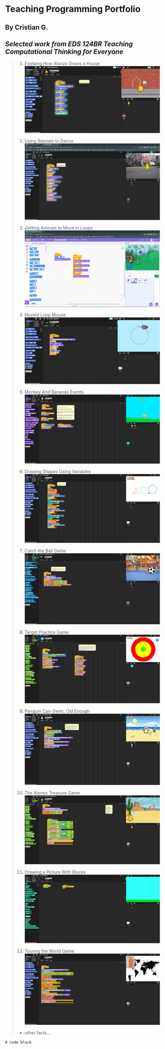 # **Teaching Programming Portfolio**
## By Cristian G.
_**Selected work from EDS 124BR Teaching Computational Thinking for Everyone**_
---
> 1. Explaing How Alonzo Draws a House
> [![Alonzo Draws a House](EDS124BR-Vid-1-Thunmbnail.png)](https://youtu.be/tWW9FCE6wGY?si=NTRfDamZzI0V9IZH)
>
> 2. Using Repeats to Dance
> [![Dancing Guy](EDS124BR-Vid-2-Thumbnail.png)](https://youtu.be/QRnxHfHTsy8?si=mAwSgeTzyF7fvRuJ)
>
> 3. Getting Animals to Move in Loops
> [![Kangaroo, Grasshopper, Bee](EDS124BR-Vid-3-Thumbnail.png)](https://youtu.be/1g8zHfcfwtU)
> 4. Nested Loop Mouse
> [![Cheesed to Meet You](EDS124BR-Vid-4-Thumbnail.png)](https://youtu.be/Upe5gN-uqHs)
> 5. Monkey And Bananas Events
> [![Bananas 4 U?](EDS124BR-Vid-5-Thumbnail.png)](https://youtu.be/ZwcSJioktgA)
> 6. Drawing Shapes Using Variables
> [![Whip Me Into Shape](EDS124BR-Vid-6-Thumbnail.png)](https://youtu.be/cMLieQ4hPsg)
> 7. Catch the Ball Game
> [![Soccer Ball'n](EDS124BR-Vid-7-Thumbnail.png)](https://youtu.be/4C2vRCJmH7c)
> 8. Target Practice Game
> [![Cookie Clicker At Home](EDS124BR-Vid-8-Thumbnail.png)](https://youtu.be/JlipMr59kkU)
> 9. Penguin Can-Swim, Old Enough 
> [![Penguin Swim and Age](EDS124BR-Vid-9-Thumbnail.png)](https://youtu.be/gJBb68ismXQ)
> 10. The Alonso Treasure Game 
> [![Treasure GAme](EDS124BR-Vid-10-Thumbnail.png)](https://youtu.be/KRK1M3Imp-M)
> 11. Drawing a Picture With Blocks 
> [![Funtion Drawing](EDS124BR-Vid-11-Thumbnail.png)](https://youtu.be/QcnCeQNrDGA)
> 12. Touring the World Game 
> [![Letter Country Game](EDS124BR-Vid-12-Thumbnail.png)](https://youtu.be/YlRWp0xrEuM)
> - other facts...

```
# code block 
```

